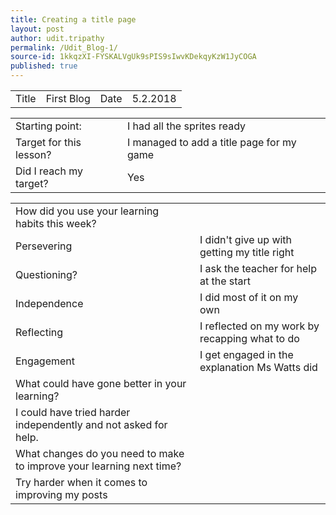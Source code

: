 ```yaml
---
title: Creating a title page
layout: post
author: udit.tripathy
permalink: /Udit_Blog-1/
source-id: 1kkqzXI-FYSKALVgUk9sPIS9sIwvKDekqyKzW1JyCOGA
published: true
---
```

<table>
  <tr>
    <td>Title</td>
    <td>First Blog</td>
    <td>Date</td>
    <td>5.2.2018</td>
  </tr>
</table>


<table>
  <tr>
    <td>Starting point:</td>
    <td>I had all the sprites ready</td>
  </tr>
  <tr>
    <td>Target for this lesson?</td>
    <td> I managed to add a title page for my game</td>
  </tr>
  <tr>
    <td>Did I reach my target? </td>
    <td>Yes</td>
  </tr>
</table>


<table>
  <tr>
    <td>How did you use your learning habits this week?</td>
    <td></td>
  </tr>
  <tr>
    <td>Persevering</td>
    <td> I didn't give up with getting my title right</td>
  </tr>
  <tr>
    <td>Questioning?</td>
    <td>I ask the teacher for help at the start</td>
  </tr>
  <tr>
    <td>Independence</td>
    <td>I did most of it on my own</td>
  </tr>
  <tr>
    <td>Reflecting</td>
    <td>I reflected on my work by recapping what to do</td>
  </tr>
  <tr>
    <td>Engagement</td>
    <td> I get engaged in the explanation Ms Watts did</td>
  </tr>
  <tr>
    <td>What could have gone better in your learning?</td>
    <td></td>
  </tr>
  <tr>
    <td>I could have tried harder independently and not asked for help.</td>
    <td></td>
  </tr>
  <tr>
    <td>What changes do you need to make to improve your learning next time?</td>
    <td></td>
  </tr>
  <tr>
    <td>Try harder when it comes to improving my posts</td>
    <td></td>
  </tr>
</table>


